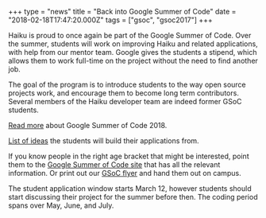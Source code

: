 +++
type = "news"
title = "Back into Google Summer of Code"
date = "2018-02-18T17:47:20.000Z"
tags = ["gsoc", "gsoc2017"]
+++

<p>Haiku is proud to once again be part of the Google Summer of Code.
Over the summer, students will work on improving Haiku
and related applications, with help from our mentor team. Google gives the
students a stipend, which allows them to work full-time on the project without
the need to find another job.</p>

<p>The goal of the program is to introduce students to the way open source
projects work, and encourage them to become long term contributors. Several
members of the Haiku developer team are indeed former GSoC students.</p>

<p><a href="/community/gsoc/2018">Read more</a> about Google Summer of Code 2018.</p>
<p><a href="/community/gsoc/2018/ideas">List of ideas</a> the students will build their applications from.</p>


<p>If you know people in the right age bracket that might be interested, point them
to the <a href="https://summerofcode.withgoogle.com">Google Summer of Code site</a> that has all the relevant information.
Or print out our <a href="/community/gsoc">GSoC flyer</a> and hand them out on campus.</p>

<p>The student application window starts March 12, however students should start
discussing their project for the summer before then.
The coding period spans over May, June, and July.</p>
